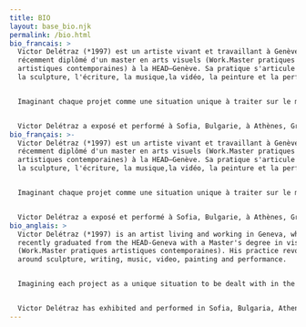 ```yaml
---
title: BIO
layout: base_bio.njk
permalink: /bio.html
bio_francais: >
  Victor Delétraz (*1997) est un artiste vivant et travaillant à Genève.Il est
  récemment diplômé d'un master en arts visuels (Work.Master pratiques
  artistiques contemporaines) à la HEAD–Genève. Sa pratique s'articule autour de
  la sculpture, l'écriture, la musique,la vidéo, la peinture et la performance.


  Imaginant chaque projet comme une situation unique à traiter sur le moment, son travail interroge le monde qui l'entoure, transformant des objets du quotidien et leur sens pour amener à d'autres narrations et écritures, absurdes et engagées. Ses installations intègrent souvent des objets aux typologies et origines diverses mêlant peintures, accessoires, objets en mouvement, objets aux potentiels performatifs, à activer/désactiver. Les sculptures ne sont pas fixées, évoluent dans le temps, sont re-transformées pour des expositions futures créant ainsi un corpus propre à l'artiste, un vocabulaire commun jouant sur la répétition. Ses performances abordent des notions d'échec, de vulnérabilité, le tout teinté d'humour, d'absurdité, de gestes bancals et d'improvisation. Tout part d'un regard, dans la rue ou sur internet. Les images ou objets sont collectionnés, réinterprété, modifié, influencent des fictions que l'artiste développe pour chacun de ses projets.


  Victor Delétraz a exposé et performé à Sofia, Bulgarie, à Athènes, Grèce, à la 4e et 5e Biennale des espaces d'art indépendant de Genève et prépare sa première exposition personnelle à l'espace Zabriskie à Genève curaté par Limbo Space pour début novembre 2023.
bio_français: >-
  Victor Delétraz (*1997) est un artiste vivant et travaillant à Genève.Il est
  récemment diplômé d'un master en arts visuels (Work.Master pratiques
  artistiques contemporaines) à la HEAD–Genève. Sa pratique s'articule autour de
  la sculpture, l'écriture, la musique,la vidéo, la peinture et la performance.


  Imaginant chaque projet comme une situation unique à traiter sur le moment, son travail interroge le monde qui l'entoure, transformant des objets du quotidien et leur sens pour amener à d'autres narrations et écritures, absurdes et engagées. Ses installations intègrent souvent des objets aux typologies et origines diverses mêlant peintures, accessoires, objets en mouvement, objets aux potentiels performatifs, à activer/désactiver. Les sculptures ne sont pas fixées, évoluent dans le temps, sont re-transformées pour des expositions futures créant ainsi un corpus propre à l'artiste, un vocabulaire commun jouant sur la répétition. Ses performances abordent des notions d'échec, de vulnérabilité, le tout teinté d'humour, d'absurdité, de gestes bancals et d'improvisation. Tout part d'un regard, dans la rue ou sur internet. Les images ou objets sont collectionnés, réinterprété, modifié, influencent des fictions que l'artiste développe pour chacun de ses projets.


  Victor Delétraz a exposé et performé à Sofia, Bulgarie, à Athènes, Grèce, à la 4e et 5e Biennale des espaces d'art indépendant de Genève et prépare sa première exposition personnelle à l'espace Zabriskie à Genève curaté par Limbo Space pour début novembre 2023
bio_anglais: >
  Victor Delétraz (*1997) is an artist living and working in Geneva, who
  recently graduated from the HEAD-Geneva with a Master's degree in visual arts
  (Work.Master pratiques artistiques contemporaines). His practice revolves
  around sculpture, writing, music, video, painting and performance.


  Imagining each project as a unique situation to be dealt with in the moment, his work questions the world around him, transforming everyday objects and their meaning to lead to other narratives and writings, both absurd and engaged. Her installations often incorporate objects of diverse typologies and origins, mixing paintings, accessories, moving objects and objects with performative potential, to be activated/deactivated. The sculptures are not fixed, but evolve over time, being re-transformed for future exhibitions, creating a body of work specific to the artist, a common vocabulary that plays on repetition. Her performances address notions of failure and vulnerability, tinged with humor, absurdity, wobbly gestures and improvisation. Everything starts with a glance, in the street or on the Internet. Images and objects are collected, reinterpreted and modified, influencing the fictions that the artist develops for each of his projects.  


  Victor Delétraz has exhibited and performed in Sofia, Bulgaria, Athens, Greece, at the 4th and 5th Biennale des espaces d'art indépendant de Genève and is preparing his first solo show at Espace Zabriskie in Geneva, curated by Limbo Space, for early November 2023.
---
```

